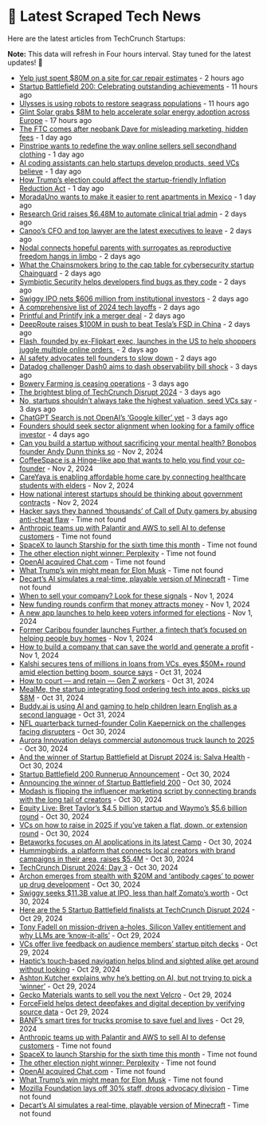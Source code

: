 
# 📰 Latest Scraped Tech News

Here are the latest articles from TechCrunch Startups:

**Note:** This data will refresh in Four hours interval. Stay tuned for the latest updates! 🔄
- [Yelp just spent $80M on a site for car repair estimates](https://techcrunch.com/2024/11/07/yelp-just-spent-80m-on-a-site-for-car-repair-estimates/) - 2 hours ago
- [Startup Battlefield 200: Celebrating outstanding achievements](https://techcrunch.com/2024/11/07/startup-battlefield-200-celebrating-outstanding-achievements/) - 11 hours ago
- [Ulysses is using robots to restore seagrass populations](https://techcrunch.com/2024/11/07/ulysses-is-using-robots-to-restore-seagrass-populations/) - 11 hours ago
- [Glint Solar grabs $8M to help accelerate solar energy adoption across Europe](https://techcrunch.com/2024/11/07/glint-solar-grabs-8m-to-help-accelerate-solar-energy-adoption-across-europe/) - 17 hours ago
- [The FTC comes after neobank Dave for misleading marketing, hidden fees](https://techcrunch.com/2024/11/06/the-ftc-comes-after-neobank-dave-for-misleading-marketing-hidden-fees/) - 1 day ago
- [Pinstripe wants to redefine the way online sellers sell secondhand clothing](https://techcrunch.com/2024/11/06/pinstripe-wants-to-redefine-the-way-online-sellers-sell-secondhand-clothing/) - 1 day ago
- [AI coding assistants can help startups develop products, seed VCs believe](https://techcrunch.com/2024/11/06/ai-coding-assistants-can-help-startups-develop-products-seed-vcs-believe/) - 1 day ago
- [How Trump’s election could affect the startup-friendly Inflation Reduction Act](https://techcrunch.com/2024/11/06/how-trumps-election-could-affect-the-startup-friendly-inflation-reduction-act/) - 1 day ago
- [MoradaUno wants to make it easier to rent apartments in Mexico](https://techcrunch.com/2024/11/06/moradauno-wants-to-make-it-easier-to-rent-apartments-in-mexico/) - 1 day ago
- [Research Grid raises $6.48M to automate clinical trial admin](https://techcrunch.com/2024/11/05/research-grid-raises-6-4-million-to-automate-clincal-trial-admin/) - 2 days ago
- [Canoo’s CFO and top lawyer are the latest executives to leave](https://techcrunch.com/2024/11/05/canoos-cfo-and-top-lawyer-are-the-latest-executives-to-leave/) - 2 days ago
- [Nodal connects hopeful parents with surrogates as reproductive freedom hangs in limbo](https://techcrunch.com/2024/11/05/nodal-connects-hopeful-parents-with-surrogates-as-reproductive-freedom-hangs-in-limbo/) - 2 days ago
- [What the Chainsmokers bring to the cap table for cybersecurity startup Chainguard](https://techcrunch.com/podcast/what-the-chainsmokers-bring-to-the-cap-table-for-cybersecurity-startup-chainguard/) - 2 days ago
- [Symbiotic Security helps developers find bugs as they code](https://techcrunch.com/2024/11/05/symbiotic-security-helps-developers-find-bugs-as-they-code/) - 2 days ago
- [Swiggy IPO nets $606 million from institutional investors](https://techcrunch.com/2024/11/05/swiggy-ipo-nets-606-million-from-institutional-investors/) - 2 days ago
- [A comprehensive list of 2024 tech layoffs](https://techcrunch.com/2024/11/05/tech-layoffs-2024-list/) - 2 days ago
- [Printful and Printify ink a merger deal](https://techcrunch.com/2024/11/05/printful-and-printify-ink-a-merger-deal/) - 2 days ago
- [DeepRoute raises $100M in push to beat Tesla’s FSD in China](https://techcrunch.com/2024/11/05/deeproute-raises-100m-in-push-to-beat-teslas-fsd-in-china/) - 2 days ago
- [Flash, founded by ex-Flipkart exec, launches in the US to help shoppers juggle multiple online orders ](https://techcrunch.com/2024/11/05/flash-founded-by-ex-flipcart-exec-launches-in-the-us-to-help-shoppers-juggle-online-orders/) - 2 days ago
- [AI safety advocates tell founders to slow down](https://techcrunch.com/2024/11/05/ai-safety-advocates-tell-founders-to-slow-down/) - 2 days ago
- [Datadog challenger Dash0 aims to dash observability bill shock](https://techcrunch.com/2024/11/04/datadog-challenger-dash0-aims-to-dash-observability-bill-shock/) - 3 days ago
- [Bowery Farming is ceasing operations](https://techcrunch.com/2024/11/04/bowery-farming-is-ceasing-operations/) - 3 days ago
- [The brightest bling of TechCrunch Disrupt 2024](https://techcrunch.com/2024/11/04/the-brightest-bling-of-techcrunch-disrupt-2024/) - 3 days ago
- [No, startups shouldn’t always take the highest valuation, seed VCs say](https://techcrunch.com/2024/11/04/no-startups-shouldnt-always-take-the-highest-valuation-seed-vcs-say/) - 3 days ago
- [ChatGPT Search is not OpenAI’s ‘Google killer’ yet](https://techcrunch.com/2024/11/04/chatgpt-search-is-not-openais-google-killer-yet/) - 3 days ago
- [Founders should seek sector alignment when looking for a family office investor](https://techcrunch.com/2024/11/03/founders-should-seek-sector-alignment-when-looking-for-a-family-office-investor/) - 4 days ago
- [Can you build a startup without sacrificing your mental health? Bonobos founder Andy Dunn thinks so](https://techcrunch.com/2024/11/02/can-you-build-a-startup-without-sacrificing-your-mental-health-bonobos-founder-andy-dunn-thinks-so/) - Nov 2, 2024
- [CoffeeSpace is a Hinge-like app that wants to help you find your co-founder](https://techcrunch.com/2024/11/02/coffeespace-is-a-hinge-like-app-that-wants-to-help-you-find-your-co-founder/) - Nov 2, 2024
- [CareYaya is enabling affordable home care by connecting healthcare students with elders](https://techcrunch.com/2024/11/02/careyaya-is-enabling-affordable-home-care-by-connecting-healthcare-students-with-elders/) - Nov 2, 2024
- [How national interest startups should be thinking about government contracts](https://techcrunch.com/2024/11/02/how-national-interest-startups-should-be-thinking-about-government-contracts/) - Nov 2, 2024
- [Hacker says they banned ‘thousands’ of Call of Duty gamers by abusing anti-cheat flaw](https://techcrunch.com/2024/11/07/hacker-says-they-banned-thousands-of-call-of-duty-gamers-by-abusing-anti-cheat-flaw/) - Time not found
- [Anthropic teams up with Palantir and AWS to sell AI to defense customers](https://techcrunch.com/2024/11/07/anthropic-teams-up-with-palantir-and-aws-to-sell-its-ai-to-defense-customers/) - Time not found
- [SpaceX to launch Starship for the sixth time this month](https://techcrunch.com/2024/11/06/spacex-to-launch-starship-for-the-sixth-time-this-month/) - Time not found
- [The other election night winner: Perplexity](https://techcrunch.com/2024/11/06/the-other-election-night-winner-perplexity/) - Time not found
- [OpenAI acquired Chat.com](https://techcrunch.com/2024/11/06/openai-acquired-chat-com/) - Time not found
- [What Trump’s win might mean for Elon Musk](https://techcrunch.com/2024/11/06/what-trumps-win-might-mean-for-elon-musk/) - Time not found
- [Decart’s AI simulates a real-time, playable version of Minecraft](https://techcrunch.com/2024/10/31/decarts-ai-simulates-a-real-time-playable-version-of-minecraft/) - Time not found
- [When to sell your company? Look for these signals](https://techcrunch.com/2024/11/01/when-to-sell-your-company-look-for-these-signals/) - Nov 1, 2024
- [New funding rounds confirm that money attracts money](https://techcrunch.com/2024/11/01/new-funding-rounds-confirm-that-money-attracts-money/) - Nov 1, 2024
- [A new app launches to help keep voters informed for elections](https://techcrunch.com/2024/11/01/a-new-app-launches-to-help-keep-voters-informed-for-elections/) - Nov 1, 2024
- [Former Caribou founder launches Further, a fintech that’s focused on helping people buy homes](https://techcrunch.com/2024/11/01/former-caribou-founder-launches-further-a-fintech-thats-focused-on-helping-people-buy-homes/) - Nov 1, 2024
- [How to build a company that can save the world and generate a profit](https://techcrunch.com/2024/11/01/how-to-build-a-company-that-can-save-the-world-and-generate-a-profit/) - Nov 1, 2024
- [Kalshi secures tens of millions in loans from VCs, eyes $50M+ round amid election betting boom, source says](https://techcrunch.com/2024/10/31/kalshi-secures-tens-of-millions-in-loans-from-vcs-eyes-50m-round-amid-election-betting-boom-source-says/) - Oct 31, 2024
- [How to court — and retain — Gen Z workers](https://techcrunch.com/2024/10/31/how-to-court-and-retain-gen-z-workers/) - Oct 31, 2024
- [MealMe, the startup integrating food ordering tech into apps, picks up $8M](https://techcrunch.com/2024/10/31/mealme-startup-integrating-food-ordering-tech-into-app-picks-up-8m/) - Oct 31, 2024
- [Buddy.ai is using AI and gaming to help children learn English as a second language](https://techcrunch.com/2024/10/31/buddy-ai-is-using-ai-and-gaming-to-help-children-learn-english-as-a-second-language/) - Oct 31, 2024
- [NFL quarterback turned-founder Colin Kaepernick on the challenges facing disrupters](https://techcrunch.com/2024/10/30/nfl-quarterback-turned-founder-colin-kaepernick-on-the-challenges-facing-disrupters/) - Oct 30, 2024
- [Aurora Innovation delays commercial autonomous truck launch to 2025](https://techcrunch.com/2024/10/30/aurora-innovation-delays-commercial-autonomous-truck-launch-to-2025/) - Oct 30, 2024
- [And the winner of Startup Battlefield at Disrupt 2024 is: Salva Health](https://techcrunch.com/2024/10/30/and-the-winner-of-startup-battlefield-at-disrupt-2024-is-salva-health/) - Oct 30, 2024
- [Startup Battlefield 200 Runnerup Announcement](https://techcrunch.com/video/startup-battlefield-200-runnerup-announcement/) - Oct 30, 2024
- [Announcing the winner of Startup Battlefield 200](https://techcrunch.com/video/announcing-the-winner-of-startup-battlefield-200/) - Oct 30, 2024
- [Modash is flipping the influencer marketing script by connecting brands with the long tail of creators](https://techcrunch.com/2024/10/30/modash-is-flipping-the-influencer-marketing-script-by-connecting-brands-with-the-long-tail-of-creators/) - Oct 30, 2024
- [Equity Live: Bret Taylor’s $4.5 billion startup and Waymo’s $5.6 billion round](https://techcrunch.com/podcast/equity-live-bret-taylors-4-5-billion-startup-and-waymos-5-6-billion-round/) - Oct 30, 2024
- [VCs on how to raise in 2025 if you’ve taken a flat, down, or extension round](https://techcrunch.com/video/vcs-on-how-to-raise-in-2025-if-youve-taken-a-flat-down-or-extension-round/) - Oct 30, 2024
- [Betaworks focuses on AI applications in its latest Camp](https://techcrunch.com/2024/10/30/betaworks-focuses-on-ai-applications-in-its-latest-camp/) - Oct 30, 2024
- [Hummingbirds, a platform that connects local creators with brand campaigns in their area, raises $5.4M](https://techcrunch.com/2024/10/30/hummingbirds-platform-that-connects-local-creators-brand-campaigns-raises-5-4-m/) - Oct 30, 2024
- [TechCrunch Disrupt 2024: Day 3](https://techcrunch.com/2024/10/30/techcrunch-disrupt-2024-day-3/) - Oct 30, 2024
- [Archon emerges from stealth with $20M and ‘antibody cages’ to power up drug development](https://techcrunch.com/2024/10/30/archon-emerges-from-stealth-with-20m-and-antibody-cages-to-power-up-drug-development/) - Oct 30, 2024
- [Swiggy seeks $11.3B value at IPO, less than half Zomato’s worth](https://techcrunch.com/2024/10/30/once-dominant-swiggy-seeks-11-3b-value-at-ipo-less-than-half-zomatos-worth/) - Oct 30, 2024
- [Here are the 5 Startup Battlefield finalists at TechCrunch Disrupt 2024](https://techcrunch.com/2024/10/29/here-are-the-5-startup-battlefield-finalists-at-techcrunch-disrupt-2024/) - Oct 29, 2024
- [Tony Fadell on mission-driven a–holes, Silicon Valley entitlement and why LLMs are ‘know-it-alls’](https://techcrunch.com/2024/10/29/tony-fadell-on-mission-driven-aholes-silicon-valley-entitlement-and-why-llms-are-know-it-alls/) - Oct 29, 2024
- [VCs offer live feedback on audience members’ startup pitch decks](https://techcrunch.com/video/vcs-offer-live-feedback-on-audience-members-startup-pitch-decks/) - Oct 29, 2024
- [Haptic’s touch-based navigation helps blind and sighted alike get around without looking](https://techcrunch.com/2024/10/29/haptics-touch-based-navigation-helps-blind-and-sighted-alike-get-around-without-looking/) - Oct 29, 2024
- [Ashton Kutcher explains why he’s betting on AI, but not trying to pick a ‘winner’](https://techcrunch.com/2024/10/29/ashton-kutcher-explains-why-hes-betting-on-ai-but-not-trying-to-pick-a-winner/) - Oct 29, 2024
- [Gecko Materials wants to sell you the next Velcro](https://techcrunch.com/2024/10/29/gecko-materials-wants-to-sell-you-the-next-velcro/) - Oct 29, 2024
- [ForceField helps detect deepfakes and digital deception by verifying source data](https://techcrunch.com/2024/10/29/forcefield-helps-detect-deepfakes-and-digital-deception-by-verifying-source-data/) - Oct 29, 2024
- [BANF’s smart tires for trucks promise to save fuel and lives](https://techcrunch.com/2024/10/29/banfs-smart-tires-for-trucks-promise-to-save-fuel-and-lives/) - Oct 29, 2024
- [Anthropic teams up with Palantir and AWS to sell AI to defense customers](https://techcrunch.com/2024/11/07/anthropic-teams-up-with-palantir-and-aws-to-sell-its-ai-to-defense-customers/) - Time not found
- [SpaceX to launch Starship for the sixth time this month](https://techcrunch.com/2024/11/06/spacex-to-launch-starship-for-the-sixth-time-this-month/) - Time not found
- [The other election night winner: Perplexity](https://techcrunch.com/2024/11/06/the-other-election-night-winner-perplexity/) - Time not found
- [OpenAI acquired Chat.com](https://techcrunch.com/2024/11/06/openai-acquired-chat-com/) - Time not found
- [What Trump’s win might mean for Elon Musk](https://techcrunch.com/2024/11/06/what-trumps-win-might-mean-for-elon-musk/) - Time not found
- [Mozilla Foundation lays off 30% staff, drops advocacy division](https://techcrunch.com/2024/11/05/mozilla-foundation-lays-off-30-staff-drops-advocacy-division/) - Time not found
- [Decart’s AI simulates a real-time, playable version of Minecraft](https://techcrunch.com/2024/10/31/decarts-ai-simulates-a-real-time-playable-version-of-minecraft/) - Time not found